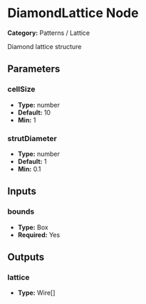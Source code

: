 
# DiamondLattice Node

**Category:** Patterns / Lattice

Diamond lattice structure

## Parameters


### cellSize
- **Type:** number
- **Default:** 10
- **Min:** 1




### strutDiameter
- **Type:** number
- **Default:** 1
- **Min:** 0.1




## Inputs


### bounds
- **Type:** Box
- **Required:** Yes



## Outputs


### lattice
- **Type:** Wire[]




